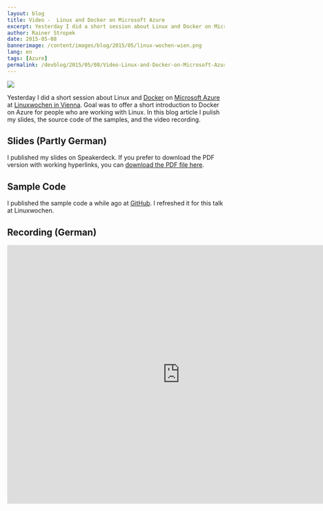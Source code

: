 ```yaml
---
layout: blog
title: Video -  Linux and Docker on Microsoft Azure
excerpt: Yesterday I did a short session about Linux and Docker on Microsoft Azure at Linuxwochen in Vienna. Goal was to offer a short introduction to Docker on Azure for people who are working with Linux. In this blog article I pulish my slides, the source code of the samples, and the video recording.
author: Rainer Stropek
date: 2015-05-08
bannerimage: /content/images/blog/2015/05/linux-wochen-wien.png
lang: en
tags: [Azure]
permalink: /devblog/2015/05/08/Video-Linux-and-Docker-on-Microsoft-Azure
---
```


<p class="floatRight">
  <img src="{{site.baseurl}}/content/images/blog/2015/05/linux-wochen-wien.png" />
</p><p>Yesterday I did a short session about Linux and <a href="https://www.docker.com/" target="_blank">Docker</a> on <a href="http://azure.microsoft.com/" target="_blank">Microsoft Azure</a> at <a href="http://www.linuxwochen.at/" target="_blank">Linuxwochen in Vienna</a>. Goal was to offer a short introduction to Docker on Azure for people who are working with Linux. In this blog article I pulish my slides, the source code of the samples, and the video recording.
		</p><h2>Slides (Partly German)
		</h2><p>I published my slides on Speakerdeck. If you prefer to download the PDF version with working hyperlinks, you can <a href="{{site.baseurl}}/content/images/blog/2015/05/DockerLinuxwochen.pdf" target="_blank">download the PDF file here</a>.
		</p><script async="async" class="speakerdeck-embed" data-id="c37d526746284b6faa3e1490e5818ad2" data-ratio="1.77777777777778" src="//speakerdeck.com/assets/embed.js"></script><h2>Sample Code
		</h2><p>I published the sample code a while ago at <a href="https://github.com/rstropek/DockerVS2015Intro" target="_blank">GitHub</a>. I refreshed it for this talk at Linuxwochen.
		</p><h2>Recording (German)
		</h2><div class="videoWrapper">
  <iframe width="800" height="600" src="https://www.youtube.com/embed/uiVhdvEl-i4?rel=0" frameborder="0" allowfullscreen="allowfullscreen"></iframe>
</div>